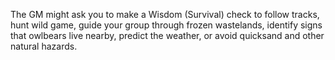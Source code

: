 The GM might ask you to make a Wisdom (Survival) check to follow tracks, hunt wild game, guide your group through frozen wastelands, identify signs that owlbears live nearby, predict the weather, or avoid quicksand and other natural hazards.